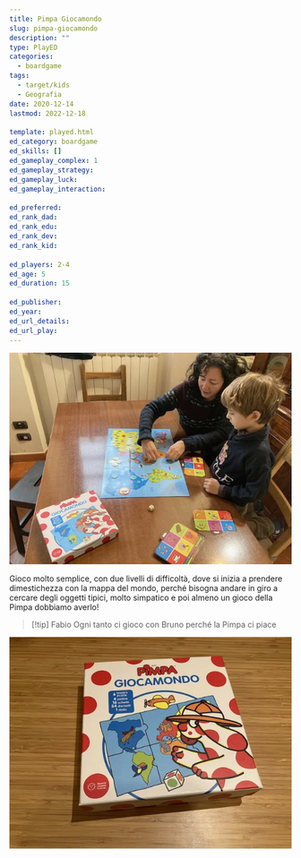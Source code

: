 ```yaml
---
title: Pimpa Giocamondo
slug: pimpa-giocamondo
description: ""
type: PlayED
categories:
  - boardgame
tags:
  - target/kids
  - Geografia
date: 2020-12-14
lastmod: 2022-12-18

template: played.html
ed_category: boardgame
ed_skills: []
ed_gameplay_complex: 1
ed_gameplay_strategy: 
ed_gameplay_luck: 
ed_gameplay_interaction: 

ed_preferred: 
ed_rank_dad: 
ed_rank_edu: 
ed_rank_dev: 
ed_rank_kid: 

ed_players: 2-4
ed_age: 5
ed_duration: 15

ed_publisher: 
ed_year: 
ed_url_details: 
ed_url_play: 
---
```


![](../../assets/img/played/boardgame/pimpa.webp)

Gioco molto semplice, con due livelli di difficoltà, dove si inizia a prendere dimestichezza con la mappa del mondo, perché bisogna andare in giro a cercare degli oggetti tipici, molto simpatico e poi almeno un gioco della Pimpa dobbiamo averlo!

> [!tip] Fabio
> Ogni tanto ci gioco con Bruno perché la Pimpa ci piace

![](../../assets/img/played/boardgame/pimpa_2.webp)
